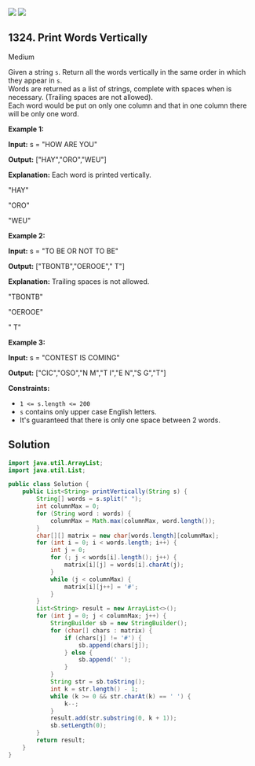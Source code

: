 [![](https://img.shields.io/github/stars/javadev/LeetCode-in-Java?label=Stars&style=flat-square)](https://github.com/javadev/LeetCode-in-Java)
[![](https://img.shields.io/github/forks/javadev/LeetCode-in-Java?label=Fork%20me%20on%20GitHub%20&style=flat-square)](https://github.com/javadev/LeetCode-in-Java/fork)

## 1324\. Print Words Vertically

Medium

Given a string `s`. Return all the words vertically in the same order in which they appear in `s`.  
Words are returned as a list of strings, complete with spaces when is necessary. (Trailing spaces are not allowed).  
Each word would be put on only one column and that in one column there will be only one word.

**Example 1:**

**Input:** s = "HOW ARE YOU"

**Output:** ["HAY","ORO","WEU"]

**Explanation:** Each word is printed vertically. 

"HAY"

"ORO"

"WEU"

**Example 2:**

**Input:** s = "TO BE OR NOT TO BE"

**Output:** ["TBONTB","OEROOE"," T"]

**Explanation:** Trailing spaces is not allowed. 

"TBONTB" 

"OEROOE" 

" T"

**Example 3:**

**Input:** s = "CONTEST IS COMING"

**Output:** ["CIC","OSO","N M","T I","E N","S G","T"]

**Constraints:**

*   `1 <= s.length <= 200`
*   `s` contains only upper case English letters.
*   It's guaranteed that there is only one space between 2 words.

## Solution

```java
import java.util.ArrayList;
import java.util.List;

public class Solution {
    public List<String> printVertically(String s) {
        String[] words = s.split(" ");
        int columnMax = 0;
        for (String word : words) {
            columnMax = Math.max(columnMax, word.length());
        }
        char[][] matrix = new char[words.length][columnMax];
        for (int i = 0; i < words.length; i++) {
            int j = 0;
            for (; j < words[i].length(); j++) {
                matrix[i][j] = words[i].charAt(j);
            }
            while (j < columnMax) {
                matrix[i][j++] = '#';
            }
        }
        List<String> result = new ArrayList<>();
        for (int j = 0; j < columnMax; j++) {
            StringBuilder sb = new StringBuilder();
            for (char[] chars : matrix) {
                if (chars[j] != '#') {
                    sb.append(chars[j]);
                } else {
                    sb.append(' ');
                }
            }
            String str = sb.toString();
            int k = str.length() - 1;
            while (k >= 0 && str.charAt(k) == ' ') {
                k--;
            }
            result.add(str.substring(0, k + 1));
            sb.setLength(0);
        }
        return result;
    }
}
```